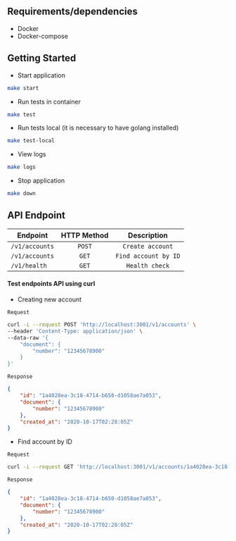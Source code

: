## Requirements/dependencies
- Docker
- Docker-compose

## Getting Started

- Start application

```sh
make start
```

- Run tests in container

```sh
make test
```

- Run tests local (it is necessary to have golang installed)

```sh
make test-local
```

- View logs

```sh
make logs
```

- Stop application

```sh
make down
```

## API Endpoint

| Endpoint        | HTTP Method           | Description       |
| --------------- | :---------------------: | :-----------------: |
| `/v1/accounts` | `POST`                | `Create account` |
| `/v1/accounts` | `GET`                | `Find account by ID` |
| `/v1/health`| `GET`                 | `Health check`  |


#### Test endpoints API using curl

- Creating new account

`Request`
```bash
curl -i --request POST 'http://localhost:3001/v1/accounts' \
--header 'Content-Type: application/json' \
--data-raw '{
    "document": {
        "number": "12345678900"
    }
}'
```

`Response`
```json
{
    "id": "1a4028ea-3c18-4714-b650-d1058ae7a053",
    "document": {
        "number": "12345678900"
    },
    "created_at": "2020-10-17T02:28:05Z"
}
```

- Find account by ID

`Request`
```bash
curl -i --request GET 'http://localhost:3001/v1/accounts/1a4028ea-3c18-4714-b650-d1058ae7a053'
```

`Response`
```json
{
    "id": "1a4028ea-3c18-4714-b650-d1058ae7a053",
    "document": {
        "number": "12345678900"
    },
    "created_at": "2020-10-17T02:28:05Z"
}
```